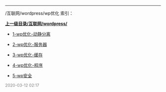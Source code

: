 
----

/互联网/wordpress/wp优化 索引：


**[上一级目录/互联网/wordpress/](/互联网/wordpress/)**

- [1-wp优化-动静分离](/互联网/wordpress/wp优化/1-wp优化-动静分离)

- [2-wp优化-服务器](/互联网/wordpress/wp优化/2-wp优化-服务器)

- [3-wp优化-缓存](/互联网/wordpress/wp优化/3-wp优化-缓存)

- [4-wp优化-程序](/互联网/wordpress/wp优化/4-wp优化-程序)

- [5-wp安全](/互联网/wordpress/wp优化/5-wp安全)


<font size=2 color='grey'> 2020-03-12 02:17 </font>
